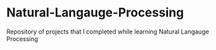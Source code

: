 # Natural-Langauge-Processing
Repository of projects that I completed while learning Natural Langauge Processing
